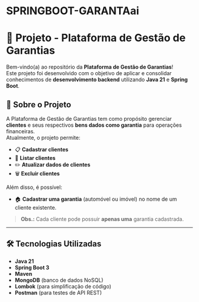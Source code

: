 # SPRINGBOOT-GARANTAai
# 📄 Projeto - Plataforma de Gestão de Garantias

Bem-vindo(a) ao repositório da **Plataforma de Gestão de Garantias**!  
Este projeto foi desenvolvido com o objetivo de aplicar e consolidar conhecimentos de **desenvolvimento backend** utilizando **Java 21** e **Spring Boot**.

## 🚀 Sobre o Projeto

A Plataforma de Gestão de Garantias tem como propósito gerenciar **clientes** e seus respectivos **bens dados como garantia** para operações financeiras.  
Atualmente, o projeto permite:

- 📋 **Cadastrar clientes**  
- 🔎 **Listar clientes**  
- ✏️ **Atualizar dados de clientes**  
- 🗑️ **Excluir clientes**

Além disso, é possível:

- 🏠 **Cadastrar uma garantia** (automóvel ou imóvel) no nome de um cliente existente.

> **Obs.:** Cada cliente pode possuir **apenas uma** garantia cadastrada.

---

## 🛠️ Tecnologias Utilizadas

- **Java 21**
- **Spring Boot 3**
- **Maven**
- **MongoDB** (banco de dados NoSQL)
- **Lombok** (para simplificação de código)
- **Postman** (para testes de API REST)
